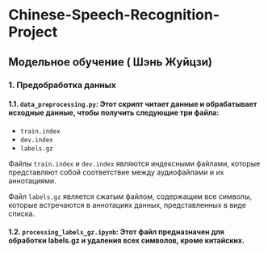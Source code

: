 # Chinese-Speech-Recognition-Project
## Модельное обучение ( Шэнь Жуйцзи)

### 1. Предобработка данных

#### 1.1. `data_preprocessing.py`: Этот скрипт читает данные и обрабатывает исходные данные, чтобы получить следующие три файла:

- `train.index`
- `dev.index`
- `labels.gz`

Файлы `train.index` и `dev.index` являются индексными файлами, которые представляют собой соответствие между аудиофайлами и их аннотациями.

Файл `labels.gz` является сжатым файлом, содержащим все символы, которые встречаются в аннотациях данных, представленных в виде списка.

#### 1.2. `processing_labels_gz.ipynb`: Этот файл предназначен для обработки labels.gz и удаления всех символов, кроме китайских.
